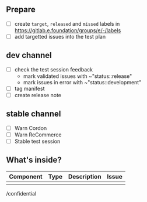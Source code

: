 <!-- If needed, you can edit the template at https://gitlab.e.foundation/e/os/releases/-/edit/master/.gitlab/issue_templates/releases.md -->

## Prepare

- [ ] create `target`, `released` and `missed` labels in https://gitlab.e.foundation/groups/e/-/labels
- [ ] add targetted issues into the test plan

## dev channel

- [ ] check the test session feedback
    - mark validated issues with ~"status::release"
    - mark issues in error with ~"status::development"
- [ ] tag manifest
- [ ] create release note

## stable channel

- [ ] Warn Cordon
- [ ] Warn ReCommerce
- [ ] Stable test session

## What's inside?

| Component | Type | Description | Issue |
| --------- | ---- | ----------- | ----- |
|           |      |             |       |

/confidential
